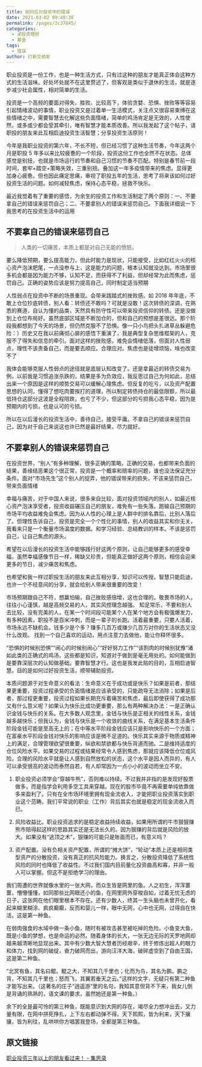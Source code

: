 ```yaml
---
title: 如何应对投资中的错误
date: 2021-03-02 09:49:38
permalink: /pages/2c37845/
categories:
  - 💰投资理财
  - 基金
tags:
  - 错误
author: 打新交朋友
---
```

  
职业投资是一份工作，也是一种生活方式，只有过这种的朋友才能真正体会这种方式的生活滋味。好处坏处就不在这里赘述了，但客观是类似于退休的生活，就是逐步减少社会属性，相对简单的生活。  
  
投资是一个高频的要面对得失、胜败、比较高下，体验贪婪、恐惧、挫败等等容易引起情绪波动的事情，职业投资又是过着单一生活模式，关注点又很容易束缚在这些情绪之中，需要智慧去化解这些负面情绪，简单的鸡汤肯定是无效的，人性使然，或多或少都会受其牵引，唯有智慧才能本质改善。所以我发起了这个帖子，请职投的朋友来此互相启迪投资生活智慧；分享投资生活原则！  
  
今年是我职业投资的第六年，不长不短，但已经习惯了这种生活节奏，今年这两个月是职投 5 年多以来比较疲惫的一个阶段，投资这份工作也全然不在状态。总体感觉是别扭，也就是市场运行的节奏和自己习惯的节奏不匹配。特别是春节前一段时间，套牢+踏空+策略失效，三重别扭。叠加这一年多疫情带来的焦虑。显得更加身心疲惫。但也因此痛定思痛，审视了职投五年的生活，思考了将来该如何过好投资生活的问题。如何减轻焦虑，保持心态平稳，拯救不快乐。  
  
最近我觉着有了重要的感悟，为余生的投资工作和生活制定了两个原则：一、不要拿自己的错误来惩罚自己；二、不要拿别人的错误来惩罚自己。下面我详细说一下我思考的在投资生活中的运用  
  
## 不要拿自己的错误来惩罚自己  
  
>人类的一切痛苦，本质上都是对自己无能的愤怒。

要么降低预期，要么提高能力，但此时能力是现状，只能接受，比如红红火火的核心资产泡沫肥尾，一点没参与上，这是能力的问题，根本认知就没达到。市场里很多机会都是因为能力不够，认知不足，而获得不了利益，但却经常为此而焦虑，惩罚自己。正确的姿势应该是努力提高自己，同时制定适当预期  
  
人性弱点在投资中不断的场景重现。会带来践踏式的挫败感。如 2018 年年底，不敢上仓位抄底转债，别人看：转债还不敢吗？可就是没敢！这次转债的深调，在熟悉的赛道，自认为懂的品类，天然具有防守性可以带来投资信仰的转债。还是没做到上仓位布局好。虽然底部区域是不断加仓的，但和自己的预想是差很远。那个阶段我都想到了今天的场景，但仍然克服不了恐惧。像一只小鸟把头扎进草丛躲避危险：）历史又在我以前痛彻心扉的感悟下重演了，我是典型复杂思维框架的人，克服不了得失和信息的牵引。面对这样的挫败感，难免会情绪低落，但面对人性弱点，理性不该责备自己，而是要去顺应。合理应对。焦虑也是徒增烦恼，啥也改变不了  
  
我体会能够克服人性弱点的途径就是底层认知改变了。还是拿最近的转债交易为例，以前我是习惯追涨杀跌的，结果是多为负效应，我反思过自己为何如此，总结出来一个原因是这样的顺势交易可以缓解心理焦虑。但反复的吃亏，以及资产配置思想的认同，懂得了想吃肉要挨打的道理，所以制定转债持仓的最低限额，所以最低持仓这部分这波是全程陪跌，也亏了不少，但这部分的亏损我心态平稳，因为是预期内的亏损，也是认可的亏损。  
  
所以在以后漫长的投资生活中，善待自己，接受平庸。不拿自己的错误来惩罚自己，因为对于自己来说这也许已然是最好结果，尽力就好。  
  
## 不要拿别人的错误来惩罚自己 
  
在投资世界，“别人”有多种理解，很多正确的策略，正确的交易，也都带来负面的结果，善缘结恶果这个很正常，投资是一个概率和赔率的问题，谁也没法保证充分条件。面对“市场先生”这个别人的捉弄，他的错误带来的损失，不该来惩罚自己，带来负面情绪  
  
幸福与痛苦，对于中国人来说，很多来自比较，面对投资领域内的别人，如最近核心资产泡沫享受者，投资收益碾压自己的朋友，难免有一些失落。跑输自己预期的市场平均收益难免会焦虑。因为从人性的心理上是人群中的排名靠后，比别人落后了。但理性告诉自己，投资是完全一个个性化的事情，别人的收益其实和你无关，我看来只是一个衡量市场温度的数据。和学习经验、总结教训的样本。不该是惩罚自己，让自己焦虑的源头。  
  
希望在以后漫长的投资生活中能够践行好这两个原则，让自己能够更多的感受幸福，虽然幸福感像节日一样，稀缺又珍贵，但能真正做好这两个原则，相信会迎来更多的节日，减少痛苦和焦虑。  
  
也希望和我一样过职投生活的朋友来此互相分享，知识可以传授。智慧只能启迪，也许一个不经意间的分享，就会给别人带来很重要的改变！

市场预期跟自己不符，想赢怕输，自己挫败感倍增，这也合理的。敬畏市场的人，往往小心谨慎，越是高频交易的人，其实风控理念越强。
知足常乐，不要和别人去比较，没有完美的人，在某一个时间段可能某个人在某个地方会有极强爆发力，有多种因素，职投不是百米冲刺，而是一辈子的长跑。活着最重要，只要人活着，市场永远不缺机会。钱多少是个多？赚多几百万或赚少几百万对你的生活状态又没什么改观。
找到一个自己喜欢的运动，用点注意力去做他，能让你释怀很多。

“恐惧的时候别恐惧”“闹心的时候别闹心”“好好努力工作”“该割肉的时候别犹豫”诸如此类的正确式的鸡汤，这些都是知识，知道对于做到是毫无用处的。如何能做到是要靠深层次的认知做基础。要靠智慧才行。这也是我发此贴的目的，互相启迪智慧。目的是如何过好投资生活，顺带辅助投资。

本质问题源于对生命意义的看法：生命意义在于成功或是快乐？如果是前者，那结果更重要，投资过程承受的负面情绪是应该承受的，只能疏导无法消除；如果是后者，那过程更重要，投资过程如果长期充斥着痛苦和焦虑，最后即使获得了成功那又有什么意义呢？如果认为快乐比成功更重要，那么有两种解决办法：一是正确认识金钱与快乐的关系。在大多数人观念里，金钱与快乐是正相关的线性关系，金钱越多越快乐；但我认为，金钱与快乐是一个收敛的曲线关系，在满足基本生活条件阶段金钱可能是至高无上的；在中等水平阶段金钱应该只是影响快乐的一个方面；在富豪水平阶段金钱对快乐的影响应该是微不足道的。快乐其实来源于物质或精神上的满足，合理管理欲望很重要，纵欲和禁欲都与快乐背道而驰。二是维持适度的仓位风险水平。如果交易的过程或结果经常令人感到焦虑，那就应该降低仓位或风险。合理的风险水平就是让人感到自然放松的状态，这个水平是因人而异的，有人可以承受很高的波动而泰然自若，有人却常因为一点小小的波动而坐立不安。

1. 职业投资必须学会“穿越牛熊”，否则难以持续。不过我并非指的是发现好股票做多，而是指学会利用多空工具来穿越。现在的股市毕竟不再需要单纯依靠做多来盈利了。只有在全市场环境里拥有现金流收入，才能把职业投资落实到职业这个范畴。我们平常说的职业（工作）背后其实也就是稳定的现金流收入而已。

2. 风险收益比。职业投资追求的是稳定收益持续收益，如果用所谓的牛市狠狠赚熊市赔得起这样的思路其实还是无法长久的。因为狠赚的背后就是风险的放大。如果没有“逃顶之术”，狠赚的可能只是账面而已，有意义吗？

3. 资产配置。没有负相关资产配置，所谓的“摊大饼”，“轮动”本质上还是相同类型资产的分散投资，没有真正的抗风险能力。换言之，分散投资降低了系统性风险的同时也降低了收益性。不过我们国内目前量化投资曲高和寡，并非一般人可以掌握。但这不是拒绝学习的理由。

我们周遭的世界就像水里的一张大网，而众生皆是网里的鱼。人之初生，浑浑噩噩，懵懵懂懂，如同那些比网眼还小的鱼，在网里网外穿梭自如，过着无忧无虑的日子，这张网在他们眼里根本不存在。还有少数人，终其一生头脑也未曾开化，看起来糊里糊涂、疯疯癫癫，反而和婴儿一样，眼中无网，心中也无网，过得自在快活。这是第一种鱼。

在弱肉强食的水域中做一条小鱼，随时有被攻击甚至被吃掉的危险。小鱼变大鱼，既是小鱼的梦想，也是命运的必然。随着身体的长大，一张无边无际的天罗地网却越来越清晰地显现出来。其中有少数大智大慧者历经艰辛，终于修炼出超人的眼力和体力，找到网的破绽，奋力破网而出，游向汪洋大海，破碎虚空到了自由王国，这是第二种鱼。

“北冥有鱼，其名曰鲲。鲲之大，不知其几千里也；化而为鸟，其名为鹏。鹏之背，不知其几千里也；怒而飞，其翼若垂天之云。”这样的文字，无疑只有第二种鱼才能写出来。（这著名的庄子“逍遥游”里的名句，我知其意但背不下来，我女儿倒是背诵的熟熟的，语文课的要求，虽然她还是第一种鱼。）

余下的全是最可怜的第三种鱼，既能意识到大网的存在，竭尽全力想冲出去，又力量有限，在网中拼死挣扎，上下左右都动弹不得。天下熙熙，皆为利来，天下攘攘，皆为利往，乱哄哄你方唱罢我登场，全都是第三种鱼。

## 原文链接
[职业投资三年以上的朋友看过来！ - 集思录](https://www.jisilu.cn/question/414762&sort_key=agree_count&sort=DESC)
